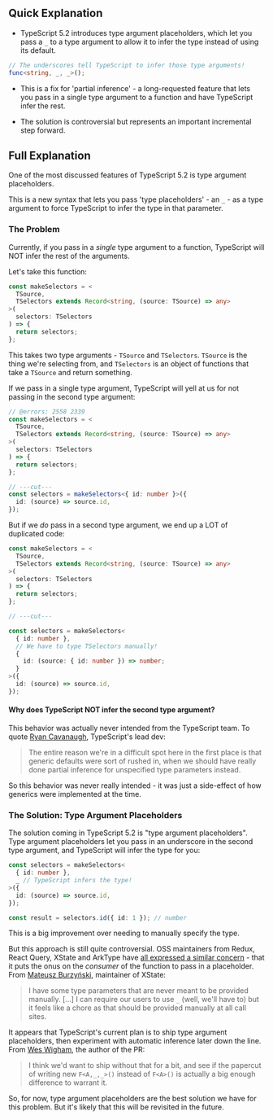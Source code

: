 ## Quick Explanation

- TypeScript 5.2 introduces type argument placeholders, which let you pass a `_` to a type argument to allow it to infer the type instead of using its default.

```ts
// The underscores tell TypeScript to infer those type arguments!
func<string, _, _>();
```

- This is a fix for 'partial inference' - a long-requested feature that lets you pass in a single type argument to a function and have TypeScript infer the rest.

- The solution is controversial but represents an important incremental step forward.

## Full Explanation

One of the most discussed features of TypeScript 5.2 is type argument placeholders.

This is a new syntax that lets you pass 'type placeholders' - an `_` - as a type argument to force TypeScript to infer the type in that parameter.

### The Problem

Currently, if you pass in a _single_ type argument to a function, TypeScript will NOT infer the rest of the arguments.

Let's take this function:

```ts twoslash
const makeSelectors = <
  TSource,
  TSelectors extends Record<string, (source: TSource) => any>
>(
  selectors: TSelectors
) => {
  return selectors;
};
```

This takes two type arguments - `TSource` and `TSelectors`. `TSource` is the thing we're selecting from, and `TSelectors` is an object of functions that take a `TSource` and return something.

If we pass in a single type argument, TypeScript will yell at us for not passing in the second type argument:

```ts twoslash
// @errors: 2558 2339
const makeSelectors = <
  TSource,
  TSelectors extends Record<string, (source: TSource) => any>
>(
  selectors: TSelectors
) => {
  return selectors;
};

// ---cut---
const selectors = makeSelectors<{ id: number }>({
  id: (source) => source.id,
});
```

But if we _do_ pass in a second type argument, we end up a LOT of duplicated code:

```ts twoslash
const makeSelectors = <
  TSource,
  TSelectors extends Record<string, (source: TSource) => any>
>(
  selectors: TSelectors
) => {
  return selectors;
};

// ---cut---

const selectors = makeSelectors<
  { id: number },
  // We have to type TSelectors manually!
  {
    id: (source: { id: number }) => number;
  }
>({
  id: (source) => source.id,
});
```

#### Why does TypeScript NOT infer the second type argument?

This behavior was actually never intended from the TypeScript team. To quote [Ryan Cavanaugh](https://github.com/microsoft/TypeScript/issues/54228#issuecomment-1550357449), TypeScript's lead dev:

> The entire reason we're in a difficult spot here in the first place is that generic defaults were sort of rushed in, when we should have really done partial inference for unspecified type parameters instead.

So this behavior was never really intended - it was just a side-effect of how generics were implemented at the time.

### The Solution: Type Argument Placeholders

The solution coming in TypeScript 5.2 is "type argument placeholders". Type argument placeholders let you pass in an underscore in the second type argument, and TypeScript will infer the type for you:

```ts
const selectors = makeSelectors<
  { id: number },
  _ // TypeScript infers the type!
>({
  id: (source) => source.id,
});

const result = selectors.id({ id: 1 }); // number
```

This is a big improvement over needing to manually specify the type.

But this approach is still quite controversial. OSS maintainers from Redux, React Query, XState and ArkType have [all expressed a similar concern](https://github.com/microsoft/TypeScript/pull/26349) - that it puts the onus on the _consumer_ of the function to pass in a placeholder. From [Mateusz Burzyński](https://github.com/microsoft/TypeScript/pull/26349#issuecomment-1536712313), maintainer of XState:

> I have some type parameters that are never meant to be provided manually. [...] I can require our users to use `_` (well, we'll have to) but it feels like a chore as that should be provided manually at all call sites.

It appears that TypeScript's current plan is to ship type argument placeholders, then experiment with automatic inference later down the line. From [Wes Wigham](https://github.com/microsoft/TypeScript/pull/26349#issuecomment-1536644350), the author of the PR:

> I think we'd want to ship without that for a bit, and see if the papercut of writing new `F<A,_,_>()` instead of `F<A>()` is actually a big enough difference to warrant it.

So, for now, type argument placeholders are the best solution we have for this problem. But it's likely that this will be revisited in the future.
